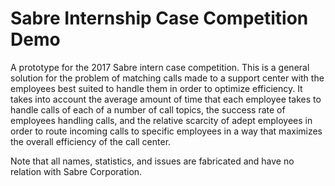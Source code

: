 # Sabre Internship Case Competition Demo

A prototype for the 2017 Sabre intern case competition. This is a general solution for the problem of matching calls made to a support center with the employees best suited to handle them in order to optimize efficiency. It takes into account the average amount of time that each employee takes to handle calls of each of a number of call topics, the success rate of employees handling calls, and the relative scarcity of adept employees in order to route incoming calls to specific employees in a way that maximizes the overall efficiency of the call center.

Note that all names, statistics, and issues are fabricated and have no relation with Sabre Corporation.
